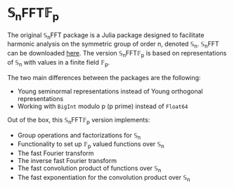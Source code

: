 # &#x1D54A;<sub>n</sub>FFT&#x1D53D;<sub>p</sub>

The original &#x1D54A;<sub>n</sub>FFT package is a Julia package designed to facilitate harmonic analysis on the symmetric group of order n, denoted &#x1D54A;<sub>n</sub>. &#x1D54A;<sub>n</sub>FFT can be downloaded [here](https://github.com/GDPlumb/SnFFT.jl). The version &#x1D54A;<sub>n</sub>FFT&#x1D53D;<sub>p</sub> is based on representations of &#x1D54A;<sub>n</sub> with values in a finite field &#x1D53D;<sub>p</sub>.

The two main differences between the packages are the following:

  * Young seminormal representations instead of Young orthogonal representations
  * Working with `BigInt` modulo p (p prime) instead of `Float64`

Out of the box, this &#x1D54A;<sub>n</sub>FFT&#x1D53D;<sub>p</sub> version implements:

  *  Group operations and factorizations for &#x1D54A;<sub>n</sub>
  *  Functionality to set up &#x1D53D;<sub>p</sub> valued functions over &#x1D54A;<sub>n</sub>
  *  The fast Fourier transform
  *  The inverse fast Fourier transform
  *  The fast convolution product of functions over &#x1D54A;<sub>n</sub>
  *  The fast exponentiation for the convolution product over &#x1D54A;<sub>n</sub>
